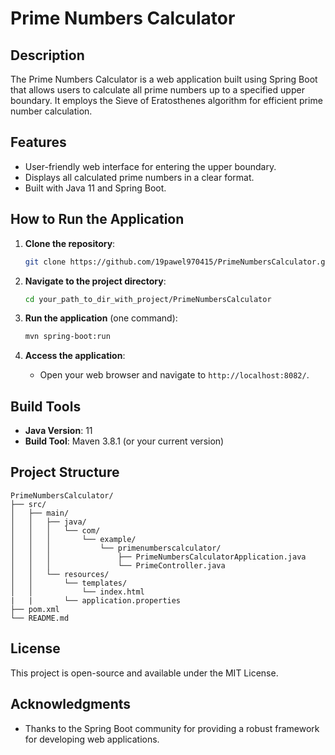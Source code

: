 # Prime Numbers Calculator

## Description
The Prime Numbers Calculator is a web application built using Spring Boot that allows users to calculate all prime numbers up to a specified upper boundary. It employs the Sieve of Eratosthenes algorithm for efficient prime number calculation.

## Features
- User-friendly web interface for entering the upper boundary.
- Displays all calculated prime numbers in a clear format.
- Built with Java 11 and Spring Boot.

## How to Run the Application

1. **Clone the repository**:
   ```bash
   git clone https://github.com/19pawel970415/PrimeNumbersCalculator.git
   ```

2. **Navigate to the project directory**:
   ```bash
   cd your_path_to_dir_with_project/PrimeNumbersCalculator
   ```

3. **Run the application** (one command):
   ```bash
   mvn spring-boot:run
   ```

4. **Access the application**:
    - Open your web browser and navigate to `http://localhost:8082/`.

## Build Tools
- **Java Version**: 11
- **Build Tool**: Maven 3.8.1 (or your current version)

## Project Structure
```
PrimeNumbersCalculator/
├── src/
│   ├── main/
│   │   ├── java/
│   │   │   └── com/
│   │   │       └── example/
│   │   │           └── primenumberscalculator/
│   │   │               ├── PrimeNumbersCalculatorApplication.java
│   │   │               └── PrimeController.java
│   │   └── resources/
│   │       └── templates/
│   │           └── index.html
|   |       └── application.properties
├── pom.xml
└── README.md
```

## License
This project is open-source and available under the MIT License.

## Acknowledgments
- Thanks to the Spring Boot community for providing a robust framework for developing web applications.

